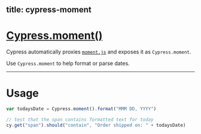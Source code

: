 title: cypress-moment
---

# [Cypress.moment()](#section-usage)

Cypress automatically proxies [`moment.js`](http://momentjs.com/) and exposes it as `Cypress.moment`.

Use `Cypress.moment` to help format or parse dates.

***

# Usage

```javascript
var todaysDate = Cypress.moment().format("MMM DD, YYYY")

// test that the span contains formatted text for today
cy.get("span").should("contain", "Order shipped on: " + todaysDate)
```